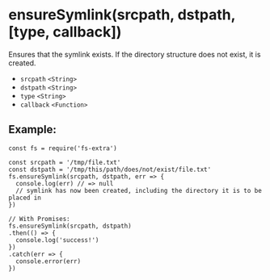 ensureSymlink(srcpath, dstpath, \[type, callback\])
===================================================

Ensures that the symlink exists. If the directory structure does not exist, it is created.

-   `srcpath` `<String>`
-   `dstpath` `<String>`
-   `type` `<String>`
-   `callback` `<Function>`

Example:
--------

    const fs = require('fs-extra')

    const srcpath = '/tmp/file.txt'
    const dstpath = '/tmp/this/path/does/not/exist/file.txt'
    fs.ensureSymlink(srcpath, dstpath, err => {
      console.log(err) // => null
      // symlink has now been created, including the directory it is to be placed in
    })

    // With Promises:
    fs.ensureSymlink(srcpath, dstpath)
    .then(() => {
      console.log('success!')
    })
    .catch(err => {
      console.error(err)
    })
